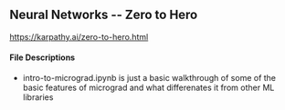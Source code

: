 ## Neural Networks -- Zero to Hero
https://karpathy.ai/zero-to-hero.html

#### File Descriptions
- intro-to-micrograd.ipynb is just a basic walkthrough of some of the basic features of micrograd and what differenates it from other ML libraries

